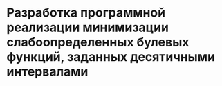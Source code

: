 # Разработка программной реализации минимизации слабоопределенных булевых функций, заданных десятичными интервалами

